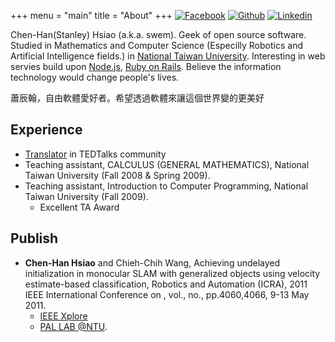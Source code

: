 +++
menu = "main"
title = "About"
+++
[![Facebook](https://github.com/adamfairhead/webicons/raw/master/webicons/webicon-facebook-m.png)](https://www.facebook.com/chenhan.hsiao)
[![Github](https://github.com/adamfairhead/webicons/raw/master/webicons/webicon-github-m.png)](https://github.com/chenhan1218)
[![Linkedin](https://github.com/adamfairhead/webicons/raw/master/webicons/webicon-linkedin-m.png)](https://www.linkedin.com/in/chen-han-hsiao-2b486049)


Chen-Han(Stanley) Hsiao (a.k.a. swem).
Geek of open source software. Studied in Mathematics and Computer Science (Especilly Robotics and Artificial Intelligence fields.) in [National Taiwan University](http://www.ntu.edu.tw). Interesting in web servies build upon [Node.js](http://nodejs.org), [Ruby on Rails](http://rubyonrails.org/). Believe the information technology would change people's lives.

蕭辰翰，自由軟體愛好者。希望透過軟體來讓這個世界變的更美好


## Experience

* [Translator](http://www.ted.com/profiles/1352721/translations) in TEDTalks community
* Teaching assistant, CALCULUS (GENERAL MATHEMATICS), National Taiwan University (Fall 2008 & Spring 2009).
* Teaching assistant, Introduction to Computer Programming, National Taiwan University (Fall 2009).
  * Excellent TA Award

## Publish

* **Chen-Han Hsiao** and Chieh-Chih Wang, Achieving undelayed initialization in monocular SLAM with generalized objects using velocity estimate-based classification, Robotics and Automation (ICRA), 2011 IEEE International Conference on , vol., no., pp.4060,4066, 9-13 May 2011.
  * [IEEE Xplore](http://ieeexplore.ieee.org/xpl/login.jsp?reload=true&tp=&arnumber=5979786&url=http://ieeexplore.ieee.org/xpls/abs_all.jsp?arnumber=5979786)
  * [PAL LAB @NTU](http://www.csie.ntu.edu.tw/~bobwang/Papers/hsiao_icra11.html).

